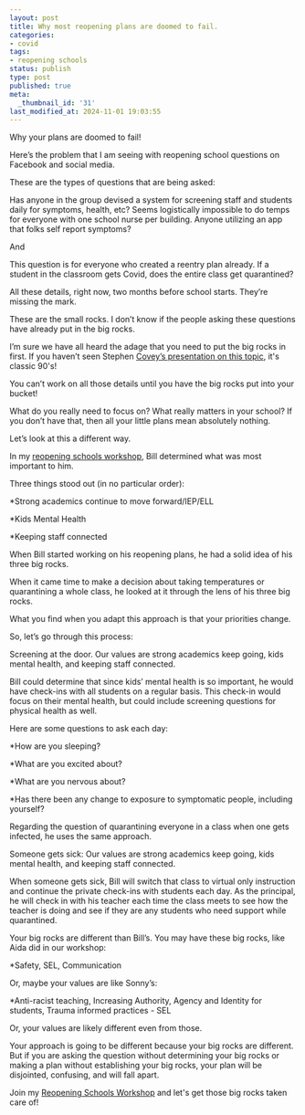 ```yaml
---
layout: post
title: Why most reopening plans are doomed to fail.
categories:
- covid
tags:
- reopening schools
status: publish
type: post
published: true
meta:
  _thumbnail_id: '31'
last_modified_at: 2024-11-01 19:03:55
---
```


Why your plans are doomed to fail!

Here’s the problem that I am seeing with reopening school questions on Facebook and social media.

These are the types of questions that are being asked:

Has anyone in the group devised a system for screening staff and students daily for symptoms, health, etc? Seems logistically impossible to do temps for everyone with one school nurse per building. Anyone utilizing an app that folks self report symptoms?

And

This question is for everyone who created a reentry plan already. If a student in the classroom gets Covid, does the entire class get quarantined?

All these details, right now, two months before school starts. They’re missing the mark.

These are the small rocks. I don’t know if the people asking these questions have already put in the big rocks.

I’m sure we have all heard the adage that you need to put the big rocks in first. If you haven’t seen Stephen 
[Covey’s presentation on this topic](https://www.youtube.com/watch?v=zV3gMTOEWt8), it's classic 90's!

You can’t work on all those details until you have the big rocks put into your bucket!

What do you really need to focus on? 
What really matters in your school? 
If you don’t have that, then all your little plans mean absolutely nothing.

Let’s look at this a different way.

In my 
[reopening schools workshop](http://jethrojones.com/reopen), Bill determined what was most important to him.

Three things stood out (in no particular order):

*Strong academics continue to move forward/IEP/ELL


*Kids Mental Health


*Keeping staff connected

When Bill started working on his reopening plans, he had a solid idea of his three big rocks.

When it came time to make a decision about taking temperatures or quarantining a whole class, he looked at it through the lens of his three big rocks.

What you find when you adapt this approach is that your priorities change.

So, let’s go through this process:

Screening at the door. Our values are strong academics keep going, kids mental health, and keeping staff connected.

Bill could determine that since kids’ mental health is so important, he would have check-ins with all students on a regular basis. This check-in would focus on their mental health, but could include screening questions for physical health as well.

Here are some questions to ask each day:

*How are you sleeping?


*What are you excited about?


*What are you nervous about?


*Has there been any change to exposure to symptomatic people, including yourself?

Regarding the question of quarantining everyone in a class when one gets infected, he uses the same approach.

Someone gets sick: Our values are strong academics keep going, kids mental health, and keeping staff connected.

When someone gets sick, Bill will switch that class to virtual only instruction and continue the private check-ins with students each day. As the principal, he will check in with his teacher each time the class meets to see how the teacher is doing and see if they are any students who need support while quarantined.

Your big rocks are different than Bill’s. You may have these big rocks, like Aida did in our workshop:

*Safety, SEL, Communication

Or, maybe your values are like Sonny’s:

*Anti-racist teaching,     Increasing Authority, Agency and Identity for students, Trauma informed practices - SEL

Or, your values are likely different even from those.

Your approach is going to be different because your big rocks are different. But if you are asking the question without determining your big rocks or making a plan without establishing your big rocks, your plan will be disjointed, confusing, and will fall apart.

Join my 
[Reopening Schools Workshop](http://jethrojones.com/reopen) and let's get those big rocks taken care of!
